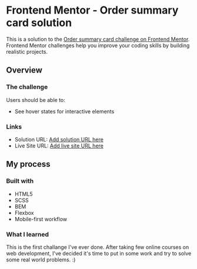 # Frontend Mentor - Order summary card solution

This is a solution to the [Order summary card challenge on Frontend Mentor](https://www.frontendmentor.io/challenges/order-summary-component-QlPmajDUj). Frontend Mentor challenges help you improve your coding skills by building realistic projects.

## Overview

### The challenge

Users should be able to:

- See hover states for interactive elements

### Links

- Solution URL: [Add solution URL here](https://your-solution-url.com)
- Live Site URL: [Add live site URL here](https://radoslawlagan.github.io/Order-summary-component/)

## My process

### Built with

- HTML5
- SCSS
- BEM
- Flexbox
- Mobile-first workflow

### What I learned

This is the first challange I've ever done. After taking few online courses on web development, I've decided it's time to put in some work and try to solve some real world problems. :)
